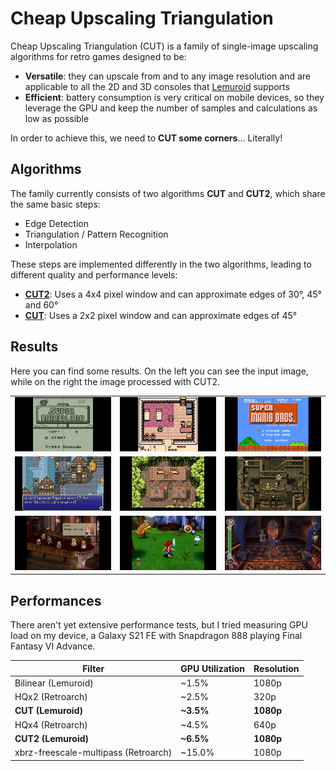 # Cheap Upscaling Triangulation

Cheap Upscaling Triangulation (CUT) is a family of single-image upscaling algorithms for retro games designed to be:

* **Versatile**: they can upscale from and to any image resolution and are applicable to all the 2D and 3D consoles that [Lemuroid](https://github.com/Swordfish90/Lemuroid) supports
* **Efficient**: battery consumption is very critical on mobile devices, so they leverage the GPU and keep the number of samples and calculations as low as possible

In order to achieve this, we need to **CUT some corners**... Literally!

## Algorithms

The family currently consists of two algorithms **CUT** and **CUT2**, which share the same basic steps:

* Edge Detection
* Triangulation / Pattern Recognition
* Interpolation

These steps are implemented differently in the two algorithms, leading to different quality and performance levels:

* **[CUT2](/algorithms/cut2.md)**: Uses a 4x4 pixel window and can approximate edges of  30°, 45° and 60°
* **[CUT](/algorithms/cut.md)**: Uses a 2x2 pixel window and can approximate edges of 45°

## Results

Here you can find some results. On the left you can see the input image, while on the right the image processed with CUT2.

||||
|---|---|---|
![](images/final/cut2/cut2-screen-01.jpg) | ![](images/final/cut2/cut2-screen-02.jpg) | ![](images/final/cut2/cut2-screen-03.jpg)
![](images/final/cut2/cut2-screen-04.jpg) | ![](images/final/cut2/cut2-screen-05.jpg) | ![](images/final/cut2/cut2-screen-06.jpg)
![](images/final/cut2/cut2-screen-07.jpg) | ![](images/final/cut2/cut2-screen-08.jpg) | ![](images/final/cut2/cut2-screen-09.jpg)

## Performances

There aren't yet extensive performance tests, but I tried measuring GPU load on my device, a Galaxy S21 FE with Snapdragon 888 playing Final Fantasy VI Advance.

|Filter|GPU Utilization|Resolution
|---|---|---|
Bilinear (Lemuroid) | ~1.5% | 1080p
HQx2 (Retroarch) | ~2.5% | 320p
**CUT (Lemuroid)** | **~3.5%** | **1080p**
HQx4 (Retroarch) | ~4.5% | 640p
**CUT2 (Lemuroid)** | **~6.5%** | **1080p**
xbrz-freescale-multipass (Retroarch) | ~15.0% | 1080p
